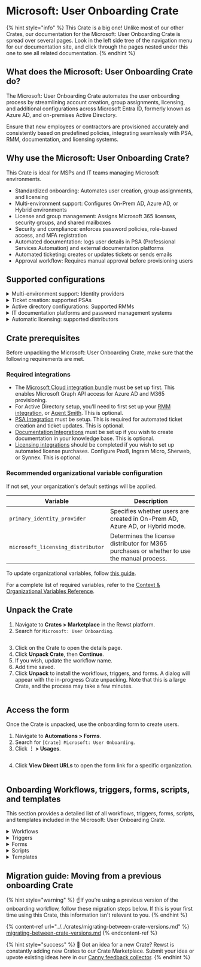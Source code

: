 # Microsoft: User Onboarding Crate

{% hint style="info" %}
This Crate is a big one! Unlike most of our other Crates, our documentation for the Microsoft: User Onboarding Crate is spread over several pages. Look in the left side tree of the navigation menu for our documentation site, and click through the pages nested under this one to see all related documentation.
{% endhint %}

## **What does the Microsoft: User Onboarding Crate do?**

The Microsoft: User Onboarding Crate automates the user onboarding process by streamlining account creation, group assignments, licensing, and additional configurations across Microsoft Entra ID, formerly known as Azure AD, and on-premises Active Directory.

Ensure that new employees or contractors are provisioned accurately and consistently based on predefined policies, integrating seamlessly with PSA, RMM, documentation, and licensing systems.

## **Why use the Microsoft: User Onboarding Crate?**

This Crate is ideal for MSPs and IT teams managing Microsoft environments.

* Standardized onboarding: Automates user creation, group assignments, and licensing
* Multi-environment support: Configures On-Prem AD, Azure AD, or Hybrid environments
* License and group management: Assigns Microsoft 365 licenses, security groups, and shared mailboxes
* Security and compliance: enforces password policies, role-based access, and MFA registration
* Automated documentation: logs user details in PSA (Professional Services Automation) and external documentation platforms
* Automated ticketing: creates or updates tickets or sends emails
* Approval workflow: Requires manual approval before provisioning users

## Supported configurations

<details>

<summary>Multi-environment support: Identity providers</summary>

Defines how users are created and managed across Active Directory and Azure AD.

* On-Prem AD Only – Users exist only in on-prem Active Directory, with no cloud integration.
* Azure AD Only – Users are created directly in Microsoft Entra ID (Azure AD), without an on-prem AD account.
* Hybrid with AD Sync – Users are created in both AD and Azure AD, synchronized via AD Connect.
* Hybrid with No AD Sync – Users are manually created in both AD and Azure AD, without synchronization.

</details>

<details>

<summary>Ticket creation: supported PSAs</summary>

Lists the PSA tools that support ticket creation.

* ConnectWise PSA – A popular PSA solution for IT service management.
* Datto Autotask PSA – Cloud-based PSA software designed for MSPs.
* Freshdesk – Customer support and ticketing platform.
* HaloPSA – IT service management platform with automation and reporting.
* Kaseya BMS – Business management solution for MSPs.
* ServiceNow – Enterprise IT service management and workflow automation.
* Email Only – Ticket creation via email, without PSA integration.

</details>

<details>

<summary>Active directory configurations: Supported RMMs</summary>

Lists the Remote Monitoring and Management (RMM) tools necessary for retrieving data from Active Directory.

* ConnectWise Automate – RMM platform for remote monitoring and automation.
* Datto RMM – Cloud-based RMM for endpoint management and automation.
* NinjaOne – IT management platform for monitoring and remote access.
* ImmyBot – Automated deployment and configuration management tool.
* ConnectWise Control – Remote support and remote access solution.
* Kaseya VSA – IT automation and RMM tool for IT professionals.
* Kaseya VSA X – Next-gen version of Kaseya VSA with enhanced capabilities.
* N-able N-central – RMM platform for endpoint and network management.
* Agent Smith – RMM tool for system automation and monitoring.

</details>

<details>

<summary>IT documentation platforms and password management systems</summary>

Tools used for IT documentation and secure password storage.

* Hudu – IT documentation and password management platform for MSPs.
* IT Glue – Documentation platform with password vault and automation features.

</details>

<details>

<summary>Automatic licensing: supported distributors</summary>

Lists distributors that support automatic license provisioning for Microsoft CSP and other software.

* Microsoft CSP Direct – Direct Microsoft Cloud Solution Provider.
* Pax8 – Cloud distributor specializing in SaaS solutions for MSPs.
* Ingram Micro – Global IT distributor with cloud services.
* Sherweb – Cloud solutions provider with Microsoft licensing.
* Synnex – IT distributor offering cloud and software licensing.
* Manual Process – For cases where automatic provisioning isn’t available, see [Manual License Purchase Process](https://www.notion.so/Manual-license-purchase-process-1a0b56f99071806cad97c285e3a06a70?pvs=21).

</details>

## Crate prerequisites

Before unpacking the Microsoft: User Onboarding Crate, make sure that the following requirements are met.

### Required integrations

* The [Microsoft Cloud integration bundle](https://docs.rewst.help/documentation/integrations/cloud/-cloud-integration-bundle) must be set up first. This enables Microsoft Graph API access for Azure AD and M365 provisioning.
* &#x20;For Active Directory setup, you’ll need to first set up your [RMM integration](https://docs.rewst.help/documentation/integrations/rmm), or [Agent Smith](https://docs.rewst.help/documentation/agent-smith). This is optional.
* [PSA Integration](https://docs.rewst.help/documentation/integrations/psa) must be setup. This is required for automated ticket creation and ticket updates. This is optional.
* [Documentation Integrations](https://docs.rewst.help/documentation/integrations/documentation) must be set up if you wish to create documentation in your knowledge base. This is optional.
* [Licensing integrations](https://docs.rewst.help/documentation/integrations/licensing) should be completed if you wish to set up automated license purchases. Configure Pax8, Ingram Micro, Sherweb, or Synnex. This is optional.

### Recommended organizational variable configuration

If not set, your organization's default settings will be applied.

| Variable                          | Description                                                                                 |
| --------------------------------- | ------------------------------------------------------------------------------------------- |
| `primary_identity_provider`       | Specifies whether users are created in On-Prem AD, Azure AD, or Hybrid mode.                |
| `microsoft_licensing_distributor` | Determines the license distributor for M365 purchases or whether to use the manual process. |

To update organizational variables, follow [this guide](https://docs.rewst.help/prebuilt-automations/existing-crate-documentation/configure-organization-variables).

For a complete list of required variables, refer to the [Context & Organizational Variables Reference](onboarding-context-and-organizational-variables-reference.md).

## Unpack the Crate

1. Navigate to **Crates > Marketplace** in the Rewst platform.
2. Search for `Microsoft: User Onboarding`.

<figure><img src="../../../.gitbook/assets/Screenshot%202025-02-25%20at%209.31.21%E2%80%AFAM.png" alt=""><figcaption></figcaption></figure>

3. Click on the Crate to open the details page.
4. Click **Unpack Crate**, then **Continue**.
5. If you wish, update the workflow name.
6. Add time saved.
7. Click **Unpack** to install the workflows, triggers, and forms. A dialog will appear with the in-progress Crate unpacking. Note that this is a large Crate, and the process may take a few minutes.

<figure><img src="../../../.gitbook/assets/Kapture%202025-02-20%20at%2020.30.11.gif" alt=""><figcaption></figcaption></figure>

## Access the form

Once the Crate is unpacked, use the onboarding form to create users.

1. Navigate to **Automations > Forms**.
2. Search for `[Crate] Microsoft: User Onboarding`.
3. Click **⋮ > Usages**.

<figure><img src="../../../.gitbook/assets/Screenshot%202025-02-25%20at%2011.45.26%E2%80%AFAM.png" alt=""><figcaption></figcaption></figure>

4. Click **View Direct URLs** to open the form link for a specific organization.

<figure><img src="../../../.gitbook/assets/Screenshot%202025-02-25%20at%2011.47.04%E2%80%AFAM.png" alt=""><figcaption></figcaption></figure>

## **Onboarding Workflows, triggers, forms, scripts, and templates**

This section provides a detailed list of all workflows, triggers, forms, scripts, and templates included in the Microsoft: User Onboarding Crate.

<details>

<summary>Workflows</summary>

The following workflows are included in this Crate:

* **User Provisioning & Automation**
  * \[REWST - PROC] Microsoft: User Onboarding
  * \[REWST - PROC] User: Change Password
  * \[REWST - PROCESS] PSA: Update Ticket
  * \[REWST - PROCESS] PSA: Create Ticket
* **Identity and group management**
  * \[REWST - TASK] User Onboarding: Create User
  * \[REWST - TASK] User Onboarding: Create Azure AD User
  * \[REWST - TASK] User Onboarding: Create On-Prem User
  * \[REWST - TASK] On-Prem User To Copy Groups
  * \[REWST - TASK] M365 User To Copy Groups
  * \[REWST - TASK] On-Prem: Add User To Groups
  * \[REWST - TASK] M365: Add User to Security Group
  * \[REWST - TASK] M365: Add User to Distribution/Mail-Enabled Group
  * \[REWST - TASK] M365 Licensing: Assign License to Graph User
  * \[REWST - TASK] M365 Licensing: Manual License
  * \[REWST - TASK] M365 Licensing: Add User to License Group
  * \[REWST - TASK] OnPrem: Add To Global Group
* **Password and security**
  * \[REWST - TASK] User: Format Phone Number
  * \[REWST - TASK] Format Phone Numbers and Custom Display Name
  * \[REWST - TASK] M365: Change User Password
  * \[REWST - TASK] Rewst: Password Generator
  * \[REWST - TASK] Friendly: Password Generator
  * \[REWST - TASK] Send User Password
  * \[REWST - TASK] Email User Password To Supervisor
  * \[REWST - TASK] Validate Required Fields
  * \[REWST - TASK] Approval: Require Pre-Process
* **Shared mailboxes and communication**
  * \[REWST - TASK] M365: List Shared Mailboxes
  * \[REWST - TASK] M365: Add Shared Mailbox
  * \[REWST - TASK] List On-Prem Exchange Shared Mailboxes
  * \[REWST - TASK] M365: Send Mail as Impersonated User
* **Automation and system execution**
  * \[REWST - TASK] Run Powershell via RMM
  * \[REWST - TASK] Automate: Run Powershell
  * \[REWST - TASK] NAble: Run Powershell
  * \[REWST - TASK] NinjaOne: Run Powershell
  * \[REWST - TASK] Kaseya VSA: Run Powershell
  * \[REWST - TASK] Kaseya VSA X: Run Powershell
  * \[REWST - TASK] Datto RMM: Run Powershell
  * \[REWST - TASK] CW Control: Run Powershell
  * \[REWST - TASK] Immybot: Run Powershell
  * \[REWST - TASK] Agent Smith: Run Powershell
  * \[REWST - TASK] Powershell Webhooks
  * \[REWST - TASK] Run AD Sync/Entra Cloud Sync

</details>

<details>

<summary>Triggers</summary>

The following triggers initiate workflows and automation in the Crate:

* User onboarding process
  * Main Onboarding Trigger
  * M365 Trigger
* Automation and data retrieval
  * Options Trigger
  * Opt Gen
  * Pass Trigger
  * General Trigger
  * EXO Trigger
  * Options Gen

</details>

<details>

<summary>Forms</summary>

The following forms are included:

* \[Crate] Microsoft: User Onboarding
  * Used to submit new user onboarding requests.
  * Dynamically displays fields based on selected identity provider and advanced options.

</details>

<details>

<summary>Scripts</summary>

The following scripts automate key functions in the onboarding workflow:

* Active Directory & Entra ID (Azure AD) Management
  * \[REWST - TASK] Change On-Prem AD User Password
  * \[REWST - TASK] M365: Get Group Details
  * \[REWST - TASK] M365: Get User
  * \[REWST - TASK] M365: Start Entra Cloud Sync
  * \[REWST - TASK] On-Prem: Add User To Groups
  * \[REWST - TASK] List On-Prem Exchange Shared Mailboxes
* Password Management & Validation
  * \[REWST - TASK] Validate User Existence
  * \[REWST - TASK] Get User UPN
  * \[REWST - TASK] Generate Username
* Licensing & Group Management
  * \[REWST - TASK] M365 Licensing: Pax 8: Purchase License
  * \[REWST - TASK] M365 Licensing: Sherweb: Purchase License
  * \[REWST - TASK] M365 Licensing: Ingram Micro: Purchase License
  * \[REWST - TASK] M365 Licensing: Synnex: Purchase License
  * \[REWST - TASK] M365 Licensing: MS Tier1: Purchase License
* PSA & Ticketing Automation
  * \[REWST - TASK] PSA: Upsert Contact
  * \[REWST - TASK] PSA-Kaseya BMS: Update Ticket
  * \[REWST - TASK] PSA-Freshdesk: Upsert Contact
  * \[REWST - TASK] PSA-ServiceNow: Update Ticket
  * \[REWST - TASK] PSA-CWM: Upsert Contact
  * \[REWST - TASK] PSA-Halo PSA: Create Ticket
  * \[REWST - TASK] PSA-KaseyaBMS: Upsert Contact

</details>

<details>

<summary>Templates</summary>

The following templates define approval processes, ticket summaries, and structured outputs:

* Approval & Validation
  * \[REWST - TEMPLATE] Approval: Running Automation Requires Approval (HTML)
  * \[REWST - TEMPLATE] Approval: Running Automation Requires Approval (Markdown)
  * \[REWST - TEMPLATE] Approval: Running User Exists in Approval List (HTML)
  * \[REWST - TEMPLATE] Approval: Running User Exists in Approval List (Markdown)
* Onboarding Ticket Summaries
  * \[REWST - TEMPLATE] Onboarding: Dynamic New User Ticket Summary - HTML
  * \[REWST - TEMPLATE] Onboarding: Dynamic New User Ticket Summary (Markdown)
  * \[Rewst Master] Onboarding: Dynamic New User Ticket Summary
* PowerShell & Active Directory Utilities
  * \[REWST - TEMPLATE] Powershell: Get All Unique Values for AD Attribute
  * \[REWST - TEMPLATE] PAX8 MS Mapping
  * \[REWST - TEMPLATE] M365 License Lookup
  * \[REWST - TEMPLATE] Licenses To Assign Last

</details>

## Migration guide: Moving from a previous onboarding Crate

{% hint style="warning" %}
☝️If you’re using a previous version of the onboarding workflow, follow these migration steps below. If this is your first time using this Crate, this information isn't relevant to you.
{% endhint %}

{% content-ref url="../../crates/migrating-between-crate-versions.md" %}
[migrating-between-crate-versions.md](../../crates/migrating-between-crate-versions.md)
{% endcontent-ref %}

{% hint style="success" %}
🚀 Got an idea for a new Crate? Rewst is constantly adding new Crates to our Crate Marketplace. Submit your idea or upvote existing ideas here in our [Canny feedback collector](https://rewst.canny.io/crates).
{% endhint %}
